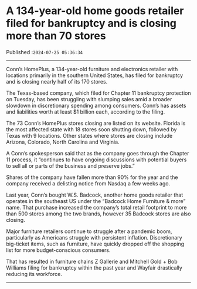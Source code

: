 # A 134-year-old home goods retailer filed for bankruptcy and is closing more than 70 stores

Published :`2024-07-25 05:36:34`

---

Conn’s HomePlus, a 134-year-old furniture and electronics retailer with locations primarily in the southern United States, has filed for bankruptcy and is closing nearly half of its 170 stores.

The Texas-based company, which filed for Chapter 11 bankruptcy protection on Tuesday, has been struggling with slumping sales amid a broader slowdown in discretionary spending among consumers. Conn’s has assets and liabilities worth at least $1 billion each, according to the filing.

The 73 Conn’s HomePlus stores closing are listed on its website. Florida is the most affected state with 18 stores soon shutting down, followed by Texas with 9 locations. Other states where stores are closing include Arizona, Colorado, North Carolina and Virginia.

A Conn’s spokesperson said that as the company goes through the Chapter 11 process, it “continues to have ongoing discussions with potential buyers to sell all or parts of the business and preserve jobs.”

Shares of the company have fallen more than 90% for the year and the company received a delisting notice from Nasdaq a few weeks ago.

Last year, Conn’s bought W.S. Badcock, another home goods retailer that operates in the southeast US under the “Badcock Home Furniture & more” name. That purchase increased the company’s total retail footprint to more than 500 stores among the two brands, however 35 Badcock stores are also closing.

Major furniture retailers continue to struggle after a pandemic boom, particularly as Americans struggle with persistent inflation. Discretionary big-ticket items, such as furniture, have quickly dropped off the shopping list for more budget-conscious consumers.

That has resulted in furniture chains Z Gallerie and Mitchell Gold + Bob Williams filing for bankruptcy within the past year and Wayfair drastically reducing its workforce.

---

